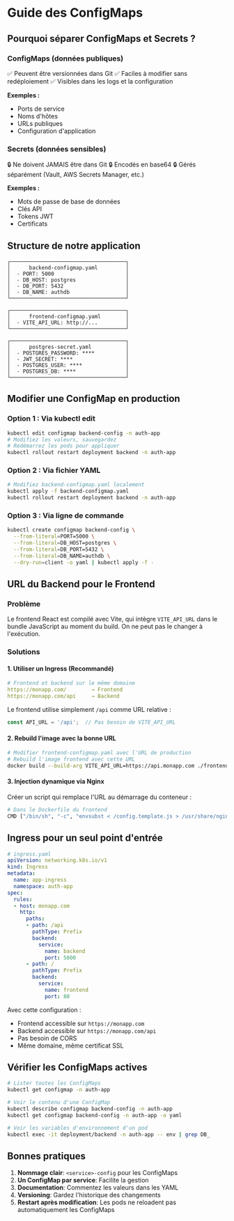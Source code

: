 # Guide des ConfigMaps

## Pourquoi séparer ConfigMaps et Secrets ?

### ConfigMaps (données publiques)
✅ Peuvent être versionnées dans Git
✅ Faciles à modifier sans redéploiement
✅ Visibles dans les logs et la configuration

**Exemples :**
- Ports de service
- Noms d'hôtes
- URLs publiques
- Configuration d'application

### Secrets (données sensibles)
🔒 Ne doivent JAMAIS être dans Git
🔒 Encodés en base64
🔒 Gérés séparément (Vault, AWS Secrets Manager, etc.)

**Exemples :**
- Mots de passe de base de données
- Clés API
- Tokens JWT
- Certificats

## Structure de notre application

```
┌─────────────────────────────────────┐
│      backend-configmap.yaml         │
│  - PORT: 5000                       │
│  - DB_HOST: postgres                │
│  - DB_PORT: 5432                    │
│  - DB_NAME: authdb                  │
└─────────────────────────────────────┘

┌─────────────────────────────────────┐
│      frontend-configmap.yaml        │
│  - VITE_API_URL: http://...         │
└─────────────────────────────────────┘

┌─────────────────────────────────────┐
│      postgres-secret.yaml           │
│  - POSTGRES_PASSWORD: ****          │
│  - JWT_SECRET: ****                 │
│  - POSTGRES_USER: ****              │
│  - POSTGRES_DB: ****                │
└─────────────────────────────────────┘
```

## Modifier une ConfigMap en production

### Option 1 : Via kubectl edit
```bash
kubectl edit configmap backend-config -n auth-app
# Modifiez les valeurs, sauvegardez
# Redémarrez les pods pour appliquer
kubectl rollout restart deployment backend -n auth-app
```

### Option 2 : Via fichier YAML
```bash
# Modifiez backend-configmap.yaml localement
kubectl apply -f backend-configmap.yaml
kubectl rollout restart deployment backend -n auth-app
```

### Option 3 : Via ligne de commande
```bash
kubectl create configmap backend-config \
  --from-literal=PORT=5000 \
  --from-literal=DB_HOST=postgres \
  --from-literal=DB_PORT=5432 \
  --from-literal=DB_NAME=authdb \
  --dry-run=client -o yaml | kubectl apply -f -
```

## URL du Backend pour le Frontend

### Problème
Le frontend React est compilé avec Vite, qui intègre `VITE_API_URL` dans le bundle JavaScript au moment du build. On ne peut pas le changer à l'exécution.

### Solutions

#### 1. Utiliser un Ingress (Recommandé)
```yaml
# Frontend et backend sur le même domaine
https://monapp.com/        → Frontend
https://monapp.com/api     → Backend
```

Le frontend utilise simplement `/api` comme URL relative :
```javascript
const API_URL = '/api';  // Pas besoin de VITE_API_URL
```

#### 2. Rebuild l'image avec la bonne URL
```bash
# Modifier frontend-configmap.yaml avec l'URL de production
# Rebuild l'image frontend avec cette URL
docker build --build-arg VITE_API_URL=https://api.monapp.com ./frontend
```

#### 3. Injection dynamique via Nginx
Créer un script qui remplace l'URL au démarrage du conteneur :
```bash
# Dans le Dockerfile du frontend
CMD ["/bin/sh", "-c", "envsubst < /config.template.js > /usr/share/nginx/html/config.js && nginx"]
```

## Ingress pour un seul point d'entrée

```yaml
# ingress.yaml
apiVersion: networking.k8s.io/v1
kind: Ingress
metadata:
  name: app-ingress
  namespace: auth-app
spec:
  rules:
  - host: monapp.com
    http:
      paths:
      - path: /api
        pathType: Prefix
        backend:
          service:
            name: backend
            port: 5000
      - path: /
        pathType: Prefix
        backend:
          service:
            name: frontend
            port: 80
```

Avec cette configuration :
- Frontend accessible sur `https://monapp.com`
- Backend accessible sur `https://monapp.com/api`
- Pas besoin de CORS
- Même domaine, même certificat SSL

## Vérifier les ConfigMaps actives

```bash
# Lister toutes les ConfigMaps
kubectl get configmap -n auth-app

# Voir le contenu d'une ConfigMap
kubectl describe configmap backend-config -n auth-app
kubectl get configmap backend-config -n auth-app -o yaml

# Voir les variables d'environnement d'un pod
kubectl exec -it deployment/backend -n auth-app -- env | grep DB_
```

## Bonnes pratiques

1. **Nommage clair**: `<service>-config` pour les ConfigMaps
2. **Un ConfigMap par service**: Facilite la gestion
3. **Documentation**: Commentez les valeurs dans les YAML
4. **Versioning**: Gardez l'historique des changements
5. **Restart après modification**: Les pods ne reloadent pas automatiquement les ConfigMaps
